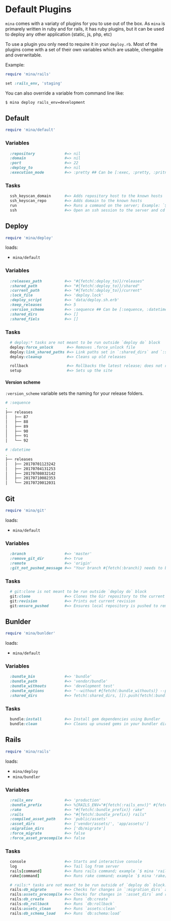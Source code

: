 # Default Plugins

`mina` comes with a variaty of plugins for you to use out of the box. As `mina` is primarely written in ruby and for rails, it has
ruby plugins, but it can be used to deploy any other application (static, js, php, etc)

To use a plugin you only need to require it in your `deploy.rb`. Most of the plugins come with a set of their
own variables which are usable, chengable and overwritable.

Example:

``` ruby
require 'mina/rails'

set :rails_env, 'staging'
```

You can also override a variable from command line like:

``` sh
$ mina deploy rails_env=development
```

## Default

``` ruby
require 'mina/default'
```

### Variables
``` ruby
  :repository             #=> nil
  :domain                 #=> nil
  :port                   #=> 22
  :deploy_to              #=> nil
  :execution_mode         #=> :pretty ## Can be [:exec, :pretty, :pritner, :system]; [More info](how_mina_works.md#execution-modes-runners)
```

### Tasks
``` ruby
  ssh_keyscan_domain      #=> Adds repository host to the known hosts
  ssh_keyscan_repo        #=> Adds domain to the known hosts
  run                     #=> Runs a command on the server; Example: `$ mina 'run[rake db:migrate]'`
  ssh                     #=> Open an ssh session to the server and cd to deploy_to folder
```

## Deploy
``` ruby
require 'mina/deploy'
```

loads:
- `mina/default`

### Variables

``` ruby
  :releases_path          #=> "#{fetch(:deploy_to)}/releases"
  :shared_path            #=> "#{fetch(:deploy_to)}/shared"
  :current_path           #=> "#{fetch(:deploy_to)}/current"
  :lock_file              #=> 'deploy.lock'
  :deploy_script          #=> 'data/deploy.sh.erb'
  :keep_releases          #=> 5
  :version_scheme         #=> :sequence ## Can be [:sequence, :datetime]
  :shared_dirs            #=> []
  :shared_fiels           #=> []
```

### Tasks
``` ruby
  # deploy:* tasks are not meant to be run outside `deploy do` block
  deploy:force_unlock      #=> Removes .force_unlock file
  deploy:link_shared_paths #=> Link paths set in `:shared_dirs` and `:shared_files`
  deploy:cleanup           #=> Cleans up old releases

  rollback                 #=> Rollbacks the latest release; does not rollback database
  setup                    #=> Sets up the site
```

#### Version scheme

`:version_scheme` variable sets the naming for your release folders.

``` sh
# :sequence
.
├── releases
│   ├── 87
│   ├── 88
│   ├── 89
│   ├── 90
│   ├── 91
│   └── 92

# :datetime
.
├── releases
│   ├── 20170701123242
│   ├── 20170704131253
│   ├── 20170708032142
│   ├── 20170710082353
│   └── 20170720012031
```

## Git
``` ruby
require 'mina/git'
```
loads:
- `mina/default`

### Variables
``` ruby
  :branch                 #=> 'master'
  :remove_git_dir         #=> true
  :remote                 #=> 'origin'
  :git_not_pushed_message #=> "Your branch #{fetch(:branch)} needs to be pushed to #{fetch(:remote)} before deploying"
```

### Tasks
``` ruby
  # git:clone is not meant to be run outside `deploy do` block
  git:clone               #=> Clones the Gir repository to the current path
  git:revision            #=> Prints out current revision
  git:ensure_pushed       #=> Ensures local repository is pushed to remote
```

## Bunlder
``` ruby
require 'mina/bunlder'
```
loads:
- `mina/default`

### Variables
``` ruby
  :bundle_bin             #=> 'bundle'
  :bundle_path            #=> 'vendor/bundle'
  :bundle_withouts        #=> 'development test'
  :bundle_options         #=> "--without #{fetch(:bundle_withouts)} --path "#{fetch(:bundle_path)}" --deployment"
  :shared_dirs            #=> fetch(:shared_dirs, []).push(fetch(:bundle_path)) ## Add `bundle_path` to `shared_dirs`
```

### Tasks

``` ruby
  bundle:install          #=> Install gem dependencies using Bundler
  bundle:clean            #=> Cleans up unused gems in your bundler directory
```

## Rails
``` ruby
require 'mina/rails'
```
loads:
- `mina/deploy`
- `mina/bundler`

### Variables
``` ruby
  :rails_env              #=> 'production'
  :bundle_prefix          #=> %{RAILS_ENV="#{fetch(:rails_env)}" #{fetch(:bundle_bin)} exec}
  :rake                   #=> "#{fetch(:bundle_prefix)} rake"
  :rails                  #=> "#{fetch(:bundle_prefix)} rails"
  :compiled_asset_path    #=> 'public/assets'
  :asset_dirs             #=> ['vendor/assets/', 'app/assets/']
  :migration_dirs         #=> ['db/migrate']
  :force_migrate          #=> false
  :force_asset_precompile #=> false
```

### Tasks
``` ruby
  console                 #=> Starts and interactive console
  log                     #=> Tail log from server
  rails[command]          #=> Runs rails command; example `$ mina 'rails[console]'`
  rake[command]           #=> Runs rake command; example `$ mina 'rake[db:migrate]'`

  # rails:* tasks are not meant to be run outside of `deploy do` block. Please use the tasks above.
  rails:db_migrate        #=> Checks for changes in `:migration_dirs` and runs `db:migrate` if needed. Can be forced with `:force_migrate` variable
  rails:assets_precompile #=> Checks for changes in `:asset_dirs` and runs `assets:precomile` if needed. Can be fored with `:force_asset_precompile` variable
  rails:db_create         #=> Runs `db:create`
  rails:db_rollback       #=> Runs `db:rollback`
  rails:assets_clean      #=> Runs `assets:clean`
  rails:db_schema_load    #=> Runs `db:schema:load`
```
